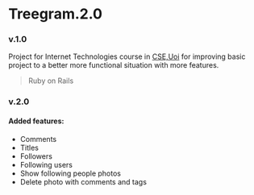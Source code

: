 # Treegram.2.0

<h3>v.1.0</h3>


Project for Internet Technologies course in [CSE,Uoi](https://www.cs.uoi.gr/) for improving basic project to a better more functional situation with more features.

> Ruby on Rails 



<h3>v.2.0</h3>

<h4>Added features:</h4>


<ul>
<li>Comments</li>
<li>Titles</li>
<li>Followers</li>
<li>Following users</li>
<li>Show following people photos</li>  
<li>Delete photo with comments and tags </li>
</ul> 
